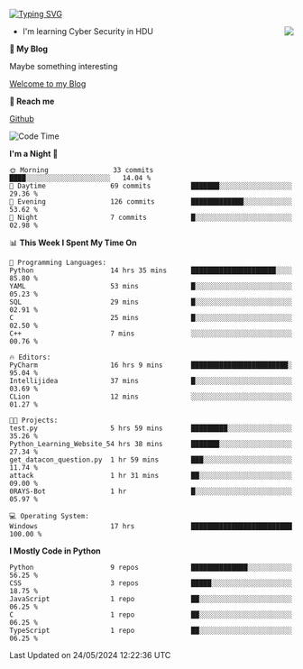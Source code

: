 [![Typing SVG](https://readme-typing-svg.herokuapp.com?font=Fira+Code&pause=1000&random=false&width=450&height=60&lines=Hello+%F0%9F%91%8B%F0%9F%8F%BB;I'm+JBNRZ)](https://git.io/typing-svg)

<a href="#">
  <img align="right" src="https://github-readme-stats.vercel.app/api?username=JBNRZ&show_icons=true&bg_color=15,f2f7fd,E0EAFC" />
</a>

- I'm learning Cyber Security in HDU

 **🌱 My Blog**

Maybe something interesting

[Welcome to my Blog](https://jbnrz.com.cn/)

 **💬 Reach me** 

[Github](https://github.com/JBNRZ)


<!--START_SECTION:waka-->
![Code Time](http://img.shields.io/badge/Code%20Time-497%20hrs%2034%20mins-blue)

**I'm a Night 🦉** 

```text
🌞 Morning                33 commits          ████░░░░░░░░░░░░░░░░░░░░░   14.04 % 
🌆 Daytime                69 commits          ███████░░░░░░░░░░░░░░░░░░   29.36 % 
🌃 Evening                126 commits         █████████████░░░░░░░░░░░░   53.62 % 
🌙 Night                  7 commits           █░░░░░░░░░░░░░░░░░░░░░░░░   02.98 % 
```


📊 **This Week I Spent My Time On** 

```text
💬 Programming Languages: 
Python                   14 hrs 35 mins      █████████████████████░░░░   85.80 % 
YAML                     53 mins             █░░░░░░░░░░░░░░░░░░░░░░░░   05.23 % 
SQL                      29 mins             █░░░░░░░░░░░░░░░░░░░░░░░░   02.91 % 
C                        25 mins             █░░░░░░░░░░░░░░░░░░░░░░░░   02.50 % 
C++                      7 mins              ░░░░░░░░░░░░░░░░░░░░░░░░░   00.76 % 

🔥 Editors: 
PyCharm                  16 hrs 9 mins       ████████████████████████░   95.04 % 
Intellijidea             37 mins             █░░░░░░░░░░░░░░░░░░░░░░░░   03.69 % 
CLion                    12 mins             ░░░░░░░░░░░░░░░░░░░░░░░░░   01.27 % 

🐱‍💻 Projects: 
test.py                  5 hrs 59 mins       █████████░░░░░░░░░░░░░░░░   35.26 % 
Python_Learning_Website_54 hrs 38 mins       ███████░░░░░░░░░░░░░░░░░░   27.34 % 
get_datacon_question.py  1 hr 59 mins        ███░░░░░░░░░░░░░░░░░░░░░░   11.74 % 
attack                   1 hr 31 mins        ██░░░░░░░░░░░░░░░░░░░░░░░   09.00 % 
0RAYS-Bot                1 hr                █░░░░░░░░░░░░░░░░░░░░░░░░   05.97 % 

💻 Operating System: 
Windows                  17 hrs              █████████████████████████   100.00 % 
```

**I Mostly Code in Python** 

```text
Python                   9 repos             ██████████████░░░░░░░░░░░   56.25 % 
CSS                      3 repos             █████░░░░░░░░░░░░░░░░░░░░   18.75 % 
JavaScript               1 repo              ██░░░░░░░░░░░░░░░░░░░░░░░   06.25 % 
C                        1 repo              ██░░░░░░░░░░░░░░░░░░░░░░░   06.25 % 
TypeScript               1 repo              ██░░░░░░░░░░░░░░░░░░░░░░░   06.25 % 
```




 Last Updated on 24/05/2024 12:22:36 UTC
<!--END_SECTION:waka-->
